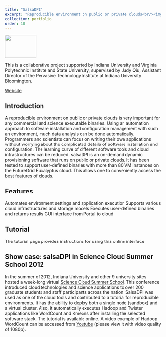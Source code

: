 ```yaml
---
title: "SalsaDPI"
excerpt: "Reproducible environment on public or private clouds<br/><img src='/JudyFox/images/salsa.png' width='100' height='75'>"
collection: portfolio
order: 10
---
```


 <img src='/JudyFox/images/salsa.png' width='100' height='75'>

This is a collaborative project supported by Indiana University and Virginia Polytechnic Institute and State University, supervised by Judy Qiu, Assistant Director of the Pervasive Technology Institute at Indiana University Bloomington.

[Website](http://salsahpc.indiana.edu/salsadpi/index.php)

## Introduction

A reproducible environment on public or private clouds is very important for any commercial and science executable binaries. Using an automation approach to software installation and configuration management with such an environment, much data analysis can be done automatically. Programmers and scientists can focus on writing their own applications without worrying about the complicated details of software installation and configuration. The learning curve of different software tools and cloud infrastructures can be reduced. salsaDPI is an on-demand dynamic provisioning software that runs on public or private clouds. It has been tested to support user-defined binaries with more than 80 VM instances on the FutureGrid Eucalyptus cloud. This allows one to conveniently access the best features of clouds.

## Features

Automates environment settings and application execution
Supports various cloud infrastructures and storage models
Executes user-defined binaries and returns results
GUI interface from Portal to cloud

## Tutorial

The tutorial page provides instructions for using this online interface

## Show case: salsaDPI in Science Cloud Summer School 2012

In the summer of 2012, Indiana University and other 9 university sites hosted a week-long virtual [Science Cloud Summer School](https://sciencecloudsummer2012.tumblr.com/schedule). This conference introduced cloud technologies and science applications to over 200 graduate students and staff participants across the nation. SalsaDPI was used as one of the cloud tools and contributed to a tutorial for reproducible environments. It has the ability to deploy both a single node (sandbox) and a virtual cluster. Also, it automatically executes Hadoop and Twister applications like WordCount and Kmeans after installing the selected software stack. The tutorial is available online. A video example of Hadoop WordCount can be accessed from [Youtube](https://www.youtube.com/watch?feature=player_embedded&v=kWom0lj8qxI) (please view it with video quality of 1080p).